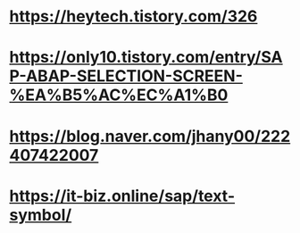 # https://heytech.tistory.com/326
# https://only10.tistory.com/entry/SAP-ABAP-SELECTION-SCREEN-%EA%B5%AC%EC%A1%B0
# https://blog.naver.com/jhany00/222407422007
# https://it-biz.online/sap/text-symbol/
